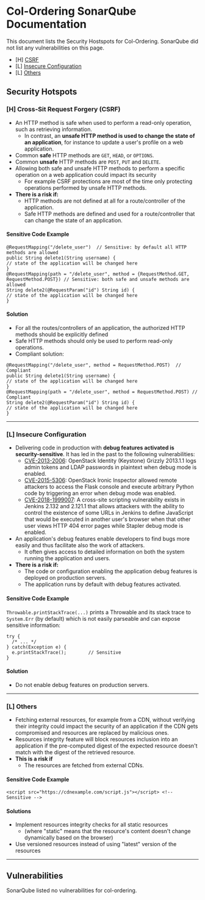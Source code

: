 # Col-Ordering SonarQube Documentation 
This document lists the Security Hostspots for Col-Ordering. SonarQube did not list any vulnerabilities on this page.
- [H] [CSRF](https://github.com/KellyTTan/Documentation/blob/main/col-ordering/sonarQube/documentation/col-ordering_sonarQube.md#security-hotspots)
- [L] [Insecure Configuration](https://github.com/KellyTTan/Documentation/blob/main/col-ordering/sonarQube/documentation/col-ordering_sonarQube.md#l-insecure-configuration) 
- [L] [Others](https://github.com/KellyTTan/Documentation/blob/main/col-ordering/sonarQube/documentation/col-ordering_sonarQube.md#l-others) 

## Security Hotspots 
### [H] Cross-Sit Request Forgery (CSRF)
- An HTTP method is safe when used to perform a read-only operation, such as retrieving information. 
  - In contrast, an **unsafe HTTP method is used to change the state of an application**, for instance to update a user's profile on a web application.
- Common **safe** HTTP methods are `GET`, `HEAD`, or `OPTIONS`.
- Common **unsafe** HTTP methods are `POST`, `PUT` and `DELETE`.
- Allowing both safe and unsafe HTTP methods to perform a specific operation on a web application could impact its security
  - For example CSRF protections are most of the time only protecting operations performed by unsafe HTTP methods.
- **There is a risk if:**
  - HTTP methods are not defined at all for a route/controller of the application.
  - Safe HTTP methods are defined and used for a route/controller that can change the state of an application.
#### Sensitive Code Example
```
@RequestMapping("/delete_user")  // Sensitive: by default all HTTP methods are allowed
public String delete1(String username) {
// state of the application will be changed here
}
@RequestMapping(path = "/delete_user", method = {RequestMethod.GET, RequestMethod.POST}) // Sensitive: both safe and unsafe methods are allowed
String delete2(@RequestParam("id") String id) {
// state of the application will be changed here
}
```
#### Solution 
- For all the routes/controllers of an application, the authorized HTTP methods should be explicitly defined
- Safe HTTP methods should only be used to perform read-only operations.
- Compliant solution:
```
@RequestMapping("/delete_user", method = RequestMethod.POST)  // Compliant
public String delete1(String username) {
// state of the application will be changed here
}
@RequestMapping(path = "/delete_user", method = RequestMethod.POST) // Compliant
String delete2(@RequestParam("id") String id) {
// state of the application will be changed here
}
```
***
### [L] Insecure Configuration 
- Delivering code in production with **debug features activated is security-sensitive**. It has led in the past to the following vulnerabilities:
  - [CVE-2013-2006](https://cve.mitre.org/cgi-bin/cvename.cgi?name=CVE-2013-2006): OpenStack Identity (Keystone) Grizzly 2013.1.1 logs admin tokens and LDAP passwords in plaintext when debug mode is enabled.
  - [CVE-2015-5306](https://cve.mitre.org/cgi-bin/cvename.cgi?name=CVE-2015-5306): OpenStack Ironic Inspector allowed remote attackers to access the Flask console and execute arbitrary Python code by triggering an error when debug mode was enabled.
  - [CVE-2018-1999007](https://cve.mitre.org/cgi-bin/cvename.cgi?name=CVE-2018-1999007): A cross-site scripting vulnerability exists in Jenkins 2.132 and 2.121.1 that allows attackers with the ability to control the existence of some URLs in Jenkins to define JavaScript that would be executed in another user's browser when that other user views HTTP 404 error pages while Stapler debug mode is enabled.
- An application's debug features enable developers to find bugs more easily and thus facilitate also the work of attackers. 
  - It often gives access to detailed information on both the system running the application and users.
- **There is a risk if:** 
  - The code or configuration enabling the application debug features is deployed on production servers.
  - The application runs by default with debug features activated. 
#### Sensitive Code Example
`Throwable.printStackTrace(...)` prints a Throwable and its stack trace to `System.Err` (by default) which is not easily parseable and can expose sensitive information:
```
try {
  /* ... */
} catch(Exception e) {
  e.printStackTrace();        // Sensitive
}
```
#### Solution 
- Do not enable debug features on production servers.

***
### [L] Others 
- Fetching external resources, for example from a CDN, without verifying their integrity could impact the security of an application if the CDN gets compromised and resources are replaced by malicious ones. 
- Resources integrity feature will block resources inclusion into an application if the pre-computed digest of the expected resource doesn't match with the digest of the retrieved resource.
- **This is a risk if**
  - The resources are fetched from external CDNs.
#### Sensitive Code Example
```
<script src="https://cdnexample.com/script.js"></script> <!-- Sensitive -->
```
#### Solutions
- Implement resources integrity checks for all static resources 
  - (where "static" means that the resource's content doesn't change dynamically based on the browser)
- Use versioned resources instead of using "latest" version of the resources
***

## Vulnerabilities 
SonarQube listed no vulnerabilities for col-ordering.
